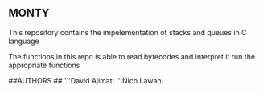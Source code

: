 ## MONTY
This repository contains the impelementation of stacks and queues in C language

The functions in this repo is able to read bytecodes and interpret it run the appropriate functions

##AUTHORS ##
'''David Ajimati
'''Nico Lawani
